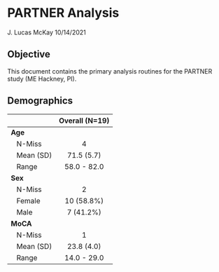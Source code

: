 PARTNER Analysis
================
J. Lucas McKay
10/14/2021

## Objective

This document contains the primary analysis routines for the PARTNER
study (ME Hackney, PI).

## Demographics

|              | Overall (N=19) |
|:-------------|:--------------:|
| **Age**      |                |
|    N-Miss    |       4        |
|    Mean (SD) |   71.5 (5.7)   |
|    Range     |  58.0 - 82.0   |
| **Sex**      |                |
|    N-Miss    |       2        |
|    Female    |   10 (58.8%)   |
|    Male      |   7 (41.2%)    |
| **MoCA**     |                |
|    N-Miss    |       1        |
|    Mean (SD) |   23.8 (4.0)   |
|    Range     |  14.0 - 29.0   |
